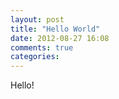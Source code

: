 ```yaml
---
layout: post
title: "Hello World"
date: 2012-08-27 16:08
comments: true
categories: 
---
```


Hello!
